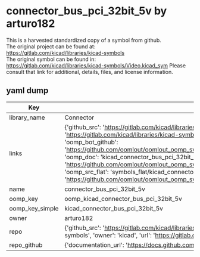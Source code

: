 # connector_bus_pci_32bit_5v by arturo182  
This is a harvested standardized copy of a symbol from github.  
The original project can be found at:  
https://gitlab.com/kicad/libraries/kicad-symbols  
The original symbol can be found in:
https://gitlab.com/kicad/libraries/kicad-symbols/Video.kicad_sym
Please consult that link for additional, details, files, and license information.  
## yaml dump  
| Key | Value |  
| --- | --- |  
| library_name | Connector |  
| links | {'github_src': 'https://gitlab.com/kicad/libraries/kicad-symbols/Video.kicad_sym', 'github_src_repo': 'https://gitlab.com/kicad/libraries/kicad-symbols', 'oomp_bot': 'kicad_connector_bus_pci_32bit_5v/working', 'oomp_bot_github': 'https://github.com/oomlout/oomlout_oomp_symbol_bot/tree/main/kicad_connector_bus_pci_32bit_5v/working', 'oomp_doc': 'kicad_connector_bus_pci_32bit_5v/working', 'oomp_doc_github': 'https://github.com/oomlout/oomlout_oomp_symbol_doc/tree/main/kicad_connector_bus_pci_32bit_5v/working', 'oomp_src_flat': 'symbols_flat/kicad_connector_bus_pci_32bit_5v/working', 'oomp_src_flat_github': 'https://github.com/oomlout/oomlout_oomp_symbol_src/tree/main/kicad_connector_bus_pci_32bit_5v/working'} |  
| name | connector_bus_pci_32bit_5v |  
| oomp_key | oomp_kicad_connector_bus_pci_32bit_5v |  
| oomp_key_simple | kicad_connector_bus_pci_32bit_5v |  
| owner | arturo182 |  
| repo | {'github_src': 'https://gitlab.com/kicad/libraries/kicad-symbols/Video.kicad_sym', 'name': 'libraries/kicad-symbols', 'owner': 'kicad', 'url': 'https://gitlab.com/kicad/libraries/kicad-symbols'} |  
| repo_github | {'documentation_url': 'https://docs.github.com/rest/repos/repos#get-a-repository', 'message': 'Not Found'} |  

